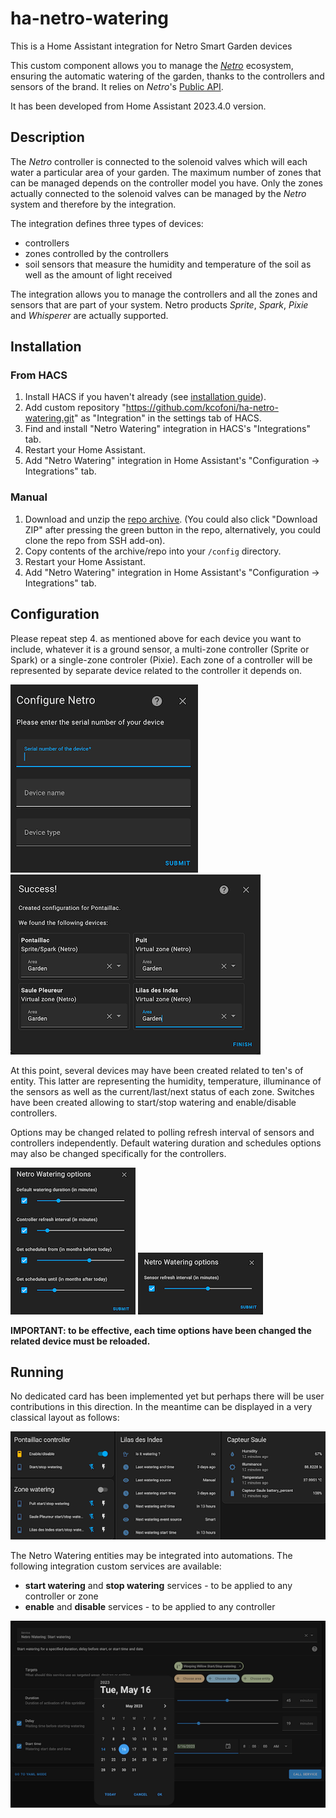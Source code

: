 # ha-netro-watering
This is a Home Assistant integration for Netro Smart Garden devices

This custom component allows you to manage the [*Netro*](https://Netrohome.com/) ecosystem, ensuring the automatic watering of the garden, thanks to the controllers and sensors of the brand. It relies on *Netro*'s [Public API](http://www.Netrohome.com/en/shop/articles/10).

It has been developed from Home Assistant 2023.4.0 version.

## Description
The *Netro* controller is connected to the solenoid valves which will each water a particular area of your garden. The maximum number of zones that can be managed depends on the controller model you have. Only the zones actually connected to the solenoid valves can be managed by the *Netro* system and therefore by the integration.

The integration defines three types of devices:

* controllers
* zones controlled by the controllers
* soil sensors that measure the humidity and temperature of the soil as well as the amount of light received

The integration allows you to manage the controllers and all the zones and sensors that are part of your system.
Netro products *Sprite*, *Spark*, *Pixie* and *Whisperer* are actually supported.

## Installation

### From HACS

1. Install HACS if you haven't already (see [installation guide](https://hacs.netlify.com/docs/installation/manual)).
2. Add custom repository "https://github.com/kcofoni/ha-netro-watering.git" as "Integration" in the settings tab of HACS.
3. Find and install "Netro Watering" integration in HACS's "Integrations" tab.
4. Restart your Home Assistant.
5. Add "Netro Watering" integration in Home Assistant's "Configuration -> Integrations" tab.

### Manual

1. Download and unzip the [repo archive](https://github.com/kcofoni/ha-netro-watering/archive/refs/heads/main.zip). (You could also click "Download ZIP" after pressing the green button in the repo, alternatively, you could clone the repo from SSH add-on).
2. Copy contents of the archive/repo into your `/config` directory.
3. Restart your Home Assistant.
4. Add "Netro Watering" integration in Home Assistant's "Configuration -> Integrations" tab.

## Configuration

Please repeat step 4. as mentioned above for each device you want to include, whatever it is a ground sensor, a multi-zone controller (Sprite or Spark) or a single-zone controler (Pixie). Each zone of a controller will be represented by separate device related to the controller it depends on.

![add a config entry](images/add_config_entry.png "Setup of a *Netro* device")
![device is created](images/device_created.png "Sucess of a *Netro* device setup")

At this point, several devices may have been created related to ten's of entity. This latter are representing the humidity, temperature, illuminance of the sensors as well as the current/last/next status of each zone. Switches have been created allowing to start/stop watering and enable/disable controllers.

Options may be changed related to polling refresh interval of sensors and controllers independently. Default watering duration and schedules options may also be changed specifically for the controllers. 

![change controller options](images/controller_options.png "Controller options")
![change sensor options](images/sensor_options.png "Sensor options")

**IMPORTANT: to be effective, each time options have been changed the related device must be reloaded.**

## Running
No dedicated card has been implemented yet but perhaps there will be user contributions in this direction. In the meantime can be displayed in a very classical layout as follows:

![start watering](images/running.png "Dashboard")

The Netro Watering entities may be integrated into automations. The following integration custom services are available:
- **start watering** and **stop watering** services - to be applied to any controller or zone
- **enable** and **disable** services - to be applied to any controller

![call service](images/service_call.png "Developer Tools")
